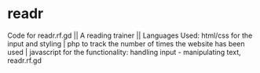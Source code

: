 # readr
Code for readr.rf.gd ||
A reading trainer ||
Languages Used:
html/css for the input and styling |
php to track the number of times the website has been used |
javascript for the functionality: handling input - manipulating text, readr.rf.gd
